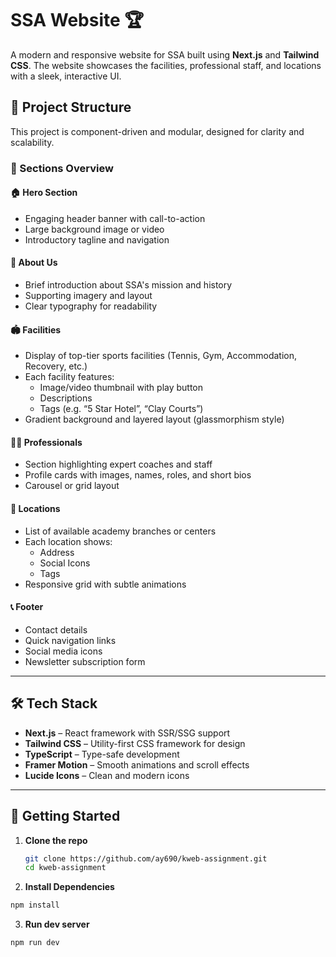 # SSA Website 🏆

A modern and responsive website for SSA built using **Next.js** and **Tailwind CSS**. The website showcases the  facilities, professional staff, and locations with a sleek, interactive UI.

## 📁 Project Structure

This project is component-driven and modular, designed for clarity and scalability.

### 🌟 Sections Overview

#### 🏠 Hero Section
- Engaging header banner with call-to-action
- Large background image or video
- Introductory tagline and navigation

#### 🙌 About Us
- Brief introduction about SSA's mission and history
- Supporting imagery and layout
- Clear typography for readability

#### 🏟️ Facilities
- Display of top-tier sports facilities (Tennis, Gym, Accommodation, Recovery, etc.)
- Each facility features:
  - Image/video thumbnail with play button
  - Descriptions
  - Tags (e.g. “5 Star Hotel”, “Clay Courts”)
- Gradient background and layered layout (glassmorphism style)

#### 👨‍🏫 Professionals
- Section highlighting expert coaches and staff
- Profile cards with images, names, roles, and short bios
- Carousel or grid layout

#### 📍 Locations
- List of available academy branches or centers
- Each location shows:
  - Address
  - Social Icons
  - Tags
- Responsive grid with subtle animations



#### 📞 Footer
- Contact details
- Quick navigation links
- Social media icons
- Newsletter subscription form

---

## 🛠️ Tech Stack

- **Next.js** – React framework with SSR/SSG support
- **Tailwind CSS** – Utility-first CSS framework for design
- **TypeScript** –  Type-safe development
- **Framer Motion** – Smooth animations and scroll effects
- **Lucide Icons** – Clean and modern icons

---

## 🧾 Getting Started

1. **Clone the repo**
   ```bash
   git clone https://github.com/ay690/kweb-assignment.git
   cd kweb-assignment
   ```

2. **Install Dependencies**
```bash
npm install
```

3. **Run dev server**
```bash
npm run dev
```

